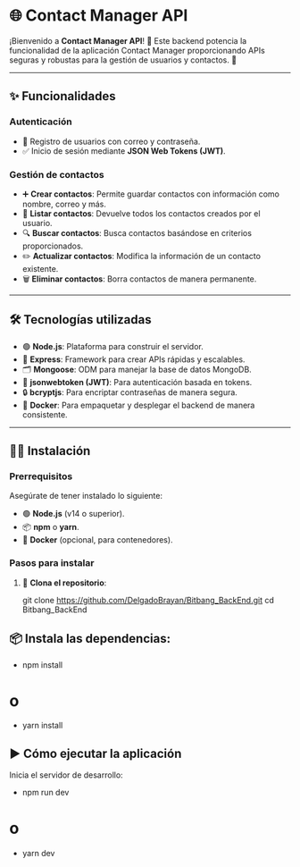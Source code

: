 # 🌐 Contact Manager API

¡Bienvenido a **Contact Manager API**! 🎉 Este backend potencia la funcionalidad de la aplicación Contact Manager proporcionando APIs seguras y robustas para la gestión de usuarios y contactos. 🚀

---

## ✨ Funcionalidades

### Autenticación

- 🔐 Registro de usuarios con correo y contraseña.
- ✅ Inicio de sesión mediante **JSON Web Tokens (JWT)**.

### Gestión de contactos

- ➕ **Crear contactos**: Permite guardar contactos con información como nombre, correo y más.
- 📜 **Listar contactos**: Devuelve todos los contactos creados por el usuario.
- 🔍 **Buscar contactos**: Busca contactos basándose en criterios proporcionados.
- ✏️ **Actualizar contactos**: Modifica la información de un contacto existente.
- 🗑️ **Eliminar contactos**: Borra contactos de manera permanente.

---

## 🛠️ Tecnologías utilizadas

- 🟢 **Node.js**: Plataforma para construir el servidor.
- 🚀 **Express**: Framework para crear APIs rápidas y escalables.
- 🗂️ **Mongoose**: ODM para manejar la base de datos MongoDB.
- 🔑 **jsonwebtoken (JWT)**: Para autenticación basada en tokens.
- 🔒 **bcryptjs**: Para encriptar contraseñas de manera segura.
- 🐳 **Docker**: Para empaquetar y desplegar el backend de manera consistente.

---

## 🧑‍💻 Instalación

### Prerrequisitos

Asegúrate de tener instalado lo siguiente:

- 🟢 **Node.js** (v14 o superior).
- 📦 **npm** o **yarn**.
- 🐳 **Docker** (opcional, para contenedores).

### Pasos para instalar

1. 🚀 **Clona el repositorio**:
  
   git clone https://github.com/DelgadoBrayan/Bitbang_BackEnd.git
   cd Bitbang_BackEnd

## 📦 Instala las dependencias:
- npm install
# o
- yarn install
## ▶️ Cómo ejecutar la aplicación
Inicia el servidor de desarrollo:

- npm run dev
# o
- yarn dev

